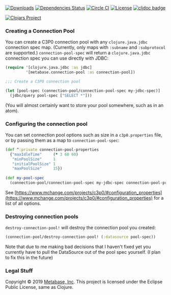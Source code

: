[![Downloads](https://versions.deps.co/metabase/connection-pool/downloads.svg)](https://versions.deps.co/metabase/connection-pool)
[![Dependencies Status](https://versions.deps.co/metabase/connection-pool/status.svg)](https://versions.deps.co/metabase/connection-pool)
[![Circle CI](https://circleci.com/gh/metabase/connection-pool.svg?style=svg)](https://circleci.com/gh/metabase/connection-pool)
[![License](https://img.shields.io/badge/license-Eclipse%20Public%20License-blue.svg)](https://raw.githubusercontent.com/metabase/connection-pool/master/LICENSE)
[![cljdoc badge](https://cljdoc.org/badge/metabase/connection-pool)](https://cljdoc.org/d/metabase/connection-pool/CURRENT)

[![Clojars Project](https://clojars.org/metabase/connection-pool/latest-version.svg)](http://clojars.org/metabase/connection-pool)

### Creating a Connection Pool

You can create a C3P0 connection pool with any `clojure.java.jdbc` connection spec map. (Currently, only maps with `:subname` and `:subprotocol` are supported.) `connection-pool-spec` will return a `clojure.java.jdbc` connection spec you can use directly with JDBC:

```clj
(require '[clojure.java.jdbc :as jdbc]
         '[metabase.connection-pool :as connection-pool])

;;; Create a C3P0 connection pool

(let [pool-spec (connection-pool/connection-pool-spec my-jdbc-spec)]
  (jdbc/query pool-spec ["SELECT *"]))
  ```

(You will almost certainly want to store your pool somewhere, such as in an atom).

### Configuring the connection pool

You can set connection pool options such as size in a `c3p0.properties` file, or by passing them as a map to `connection-pool-spec`:

```clj
(def ^:private connection-pool-properties
  {"maxIdleTime"     (* 3 60 60)
   "minPoolSize"     1
   "initialPoolSize" 1
   "maxPoolSize"     15})
   
(def my-pool-spec 
  (connection-pool/connection-pool-spec my-jdbc-spec connection-pool-properties))
```

See [https://www.mchange.com/projects/c3p0/#configuration_properties](https://www.mchange.com/projects/c3p0/#configuration_properties) for a list of all options.

### Destroying connection pools

`destroy-connection-pool!` will destroy the connection pool you created:

```clj
(connection-pool/destroy-connection-pool! (:datasource pool-spec))
```

Note that due to me making bad decisions that I haven't fixed yet you currently have to pull the DataSource out of the pool spec yourself. (I plan to fix this in the future)

### Legal Stuff

Copyright © 2019 [Metabase, Inc](https://metabase.com/). This project is licensed under the Eclipse Public License,  same as Clojure.
